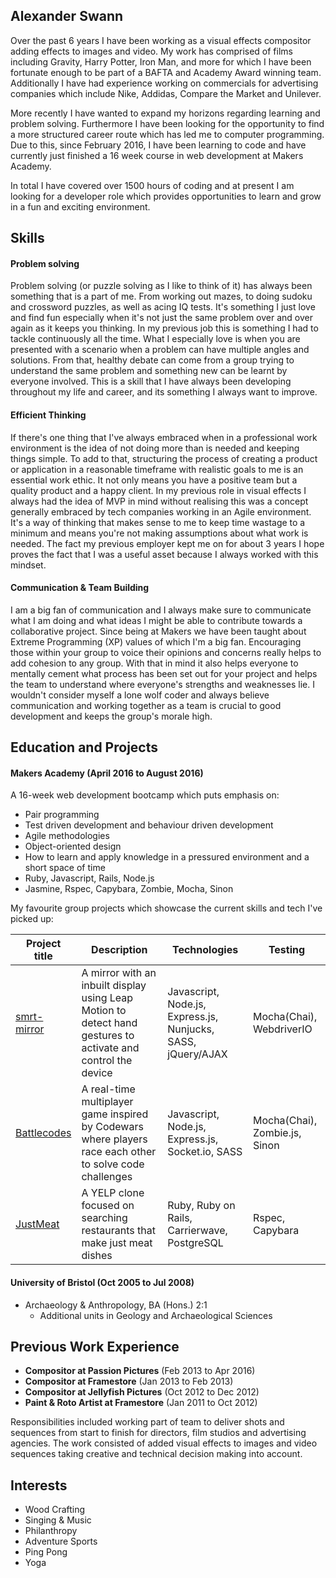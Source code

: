 ## Alexander Swann

Over the past 6 years I have been working as a visual effects compositor adding effects to images and video. My work has comprised of films including Gravity, Harry Potter, Iron Man, and more for which I have been fortunate enough to be part of a BAFTA and Academy Award winning team. Additionally I have had experience working on commercials for advertising companies which include Nike, Addidas, Compare the Market and Unilever.  

More recently I have wanted to expand my horizons regarding learning and problem solving. Furthermore I have been looking for the opportunity to find a more structured career route which has led me to computer programming. Due to this, since February 2016, I have been learning to code and have currently just finished a 16 week course in web development at Makers Academy.

In total I have covered over 1500 hours of coding and at present I am looking for a developer role which provides opportunities to learn and grow in a fun and exciting environment.

## <a name="skills">Skills</a>


#### Problem solving

Problem solving (or puzzle solving as I like to think of it) has always been something that is a part of me. From working out mazes, to doing sudoku and crossword puzzles, as well as acing IQ tests. It's something I just love and find fun especially when it's not just the same problem over and over again as it keeps you thinking. In my previous job this is something I had to tackle continuously all the time. What I especially love is when you are presented with a scenario when a problem can have multiple angles and solutions. From that, healthy debate can come from a group trying to understand the same problem and something new can be learnt by everyone involved. This is a skill that I have always been developing throughout my life and career, and its something I always want to improve.

#### Efficient Thinking

If there's one thing that I've always embraced when in a professional work environment is the idea of not doing more than is needed and keeping things simple. To add to that, structuring the process of creating a product or application in a reasonable timeframe with realistic goals to me is an essential work ethic. It not only means you have a positive team but a quality product and a happy client. In my previous role in visual effects I always had the idea of MVP in mind without realising this was a concept generally embraced by tech companies working in an Agile environment. It's a way of thinking that makes sense to me to keep time wastage to a minimum and means you're not making assumptions about what work is needed. The fact my previous employer kept me on for about 3 years I hope proves the fact that I was a useful asset because I always worked with this mindset.

#### Communication & Team Building

I am a big fan of communication and I always make sure to communicate what I am doing and what ideas I might be able to contribute towards a collaborative project. Since being at Makers we have been taught about Extreme Programming (XP) values of which I'm a big fan. Encouraging those within your group to voice their opinions and concerns really helps to add cohesion to any group. With that in mind it also helps everyone to mentally cement what process has been set out for your project and helps the team to understand where everyone's strengths and weaknesses lie. I wouldn't consider myself a lone wolf coder and always believe communication and working together as a team is crucial to good development and keeps the group's morale high.


## <a name="education">Education and Projects</a>

#### Makers Academy (April 2016 to August 2016)

A 16-week web development bootcamp which puts emphasis on:
- Pair programming
- Test driven development and behaviour driven development
- Agile methodologies
- Object-oriented design
- How to learn and apply knowledge in a pressured environment and a short space of time
- Ruby, Javascript, Rails, Node.js
- Jasmine, Rspec, Capybara, Zombie, Mocha, Sinon

My favourite group projects which showcase the current skills and tech I've picked up:

Project title  | Description  									| Technologies | Testing
------------- | ------------------------------	|------------- |---------
[smrt-mirror](https://github.com/vannio/smrt-mirror)| A mirror with an inbuilt display using Leap Motion to detect hand gestures to activate and control the device | Javascript, Node.js, Express.js, Nunjucks, SASS, jQuery/AJAX | Mocha(Chai), WebdriverIO
[Battlecodes](https://github.com/gtormiston/battlecodes) | A real-time multiplayer game inspired by Codewars where players race each other to solve code challenges | Javascript, Node.js, Express.js, Socket.io, SASS | Mocha(Chai), Zombie.js, Sinon
[JustMeat](https://github.com/Alex-Swann/JustMeat) | A YELP clone focused on searching restaurants that make just meat dishes | Ruby, Ruby on Rails, Carrierwave, PostgreSQL | Rspec, Capybara


#### University of Bristol (Oct 2005 to Jul 2008)

- Archaeology & Anthropology, BA (Hons.) 2:1
  - Additional units in Geology and Archaeological Sciences

## <a name="experience">Previous Work Experience</a>

- **Compositor at Passion Pictures** (Feb 2013 to Apr 2016)
- **Compositor at Framestore** (Jan 2013 to Feb 2013)
- **Compositor at Jellyfish Pictures** (Oct 2012 to Dec 2012)
- **Paint & Roto Artist at Framestore** (Jan 2011 to Oct 2012)

Responsibilities included working part of team to deliver shots and sequences from start to finish for directors, film studios and advertising agencies. The work consisted of added visual effects to images and video sequences taking creative and technical decision making into account.

## <a name="interests">Interests</a>
- Wood Crafting
- Singing & Music
- Philanthropy
- Adventure Sports
- Ping Pong
- Yoga
